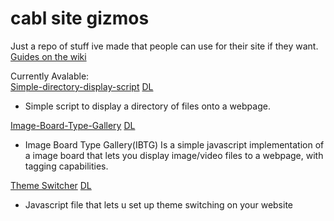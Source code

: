 # cabl site gizmos

Just a repo of stuff ive made that people can use for their site if they want.    
[Guides on the wiki](https://github.com/cablll/cabl-site-gizmos/wiki)

Currently Avalable:   
[Simple-directory-display-script](https://github.com/cablll/cabl-site-gizmos/wiki/Simple-directory-display-script)     [DL](https://github.com/cablll/cabl-site-gizmos/releases/tag/DDS)
-  Simple script to display a directory of files onto a webpage.


[Image-Board-Type-Gallery](https://github.com/cablll/cabl-site-gizmos/wiki/Image-Board-Type-Gallery)     [DL](https://github.com/cablll/cabl-site-gizmos/releases/tag/GalleryTypeDisplayer) 
-  Image Board Type Gallery(IBTG) Is a simple javascript implementation of a image board that lets you display image/video files to a webpage,  with tagging capabilities.   


[Theme Switcher](https://github.com/cablll/cabl-site-gizmos/wiki/Image-Board-Type-Gallery)     [DL](https://github.com/cablll/cabl-site-gizmos/releases/tag/ThemeSwitcher) 
-  Javascript file that lets u set up theme switching on your website
